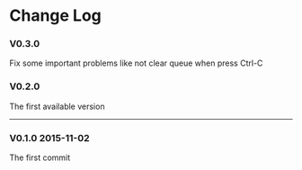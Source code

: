 Change Log
===============

### V0.3.0
Fix some important problems like not clear queue when press Ctrl-C


### V0.2.0 
The first available version

------------------------

### V0.1.0  2015-11-02

The first commit



